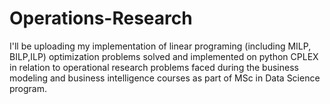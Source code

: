 # Operations-Research

I'll be uploading my implementation of linear programing (including MILP, BILP,ILP) optimization problems solved and implemented on python CPLEX in relation to operational research problems faced during the business modeling and business intelligence courses as part of MSc in Data Science program.
